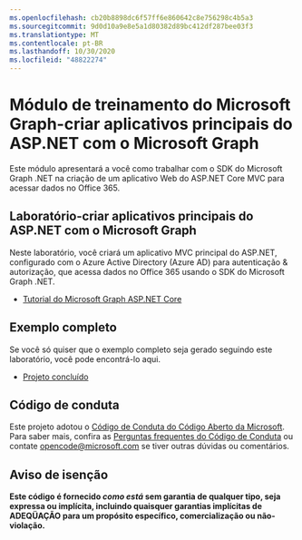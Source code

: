 ```yaml
---
ms.openlocfilehash: cb20b8898dc6f57ff6e860642c8e756298c4b5a3
ms.sourcegitcommit: 9d0d10a9e8e5a1d80382d89bc412df287bee03f3
ms.translationtype: MT
ms.contentlocale: pt-BR
ms.lasthandoff: 10/30/2020
ms.locfileid: "48822274"
---
```

# <a name="microsoft-graph-training-module---build-aspnet-core-apps-with-microsoft-graph"></a>Módulo de treinamento do Microsoft Graph-criar aplicativos principais do ASP.NET com o Microsoft Graph

Este módulo apresentará a você como trabalhar com o SDK do Microsoft Graph .NET na criação de um aplicativo Web do ASP.NET Core MVC para acessar dados no Office 365.

## <a name="lab---build-aspnet-core-apps-with-microsoft-graph"></a>Laboratório-criar aplicativos principais do ASP.NET com o Microsoft Graph

Neste laboratório, você criará um aplicativo MVC principal do ASP.NET, configurado com o Azure Active Directory (Azure AD) para autenticação & autorização, que acessa dados no Office 365 usando o SDK do Microsoft Graph .NET.

- [Tutorial do Microsoft Graph ASP.NET Core](https://docs.microsoft.com/graph/tutorials/aspnet-core)

## <a name="completed-sample"></a>Exemplo completo

Se você só quiser que o exemplo completo seja gerado seguindo este laboratório, você pode encontrá-lo aqui.

- [Projeto concluído](demo)

## <a name="code-of-conduct"></a>Código de conduta

Este projeto adotou o [Código de Conduta do Código Aberto da Microsoft](https://opensource.microsoft.com/codeofconduct/). Para saber mais, confira as [Perguntas frequentes do Código de Conduta](https://opensource.microsoft.com/codeofconduct/faq/) ou contate [opencode@microsoft.com](mailto:opencode@microsoft.com) se tiver outras dúvidas ou comentários.

## <a name="disclaimer"></a>Aviso de isenção

**Este código é fornecido _como está_ sem garantia de qualquer tipo, seja expressa ou implícita, incluindo quaisquer garantias implícitas de ADEQÜAÇÃO para um propósito específico, comercialização ou não-violação.**
